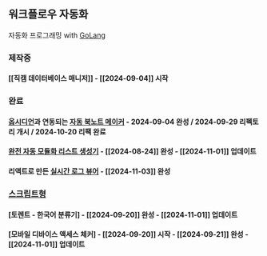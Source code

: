 ## 워크플로우 자동화

자동화 프로그래밍 with [GoLang](https://github.com/golang/go)

### 제작중
#### [[직캠 데이터베이스 매니저]] - [[2024-09-04]] 시작

### 완료
#### [옵시디언](https://github.com/obsidianmd/obsidian-releases)과 연동되는 [자동 북노트 메이커](gobooknotes/) - 2024-09-04 완성 / 2024-09-29 리펙토리 개시 / 2024-10-20 리팩 완료
#### [완전 자동 모듈화 리스트 생성기](golister/) - [[2024-08-24]] 완성 - [[2024-11-01]] 업데이트
#### 리액트로 만든 [실시간 로그 뷰어](react-log-viewer/) - [[2024-11-03]] 완성

### [스크립트형](scripts/)
#### [토렌트 - 한국어 분류기] - [[2024-09-20]] 완성 - [[2024-11-01]] 업데이트
#### [모바일 디바이스 액세스 체커] - [[2024-09-20]] 시작 - [[2024-09-21]] 완성 - [[2024-11-01]] 업데이트
